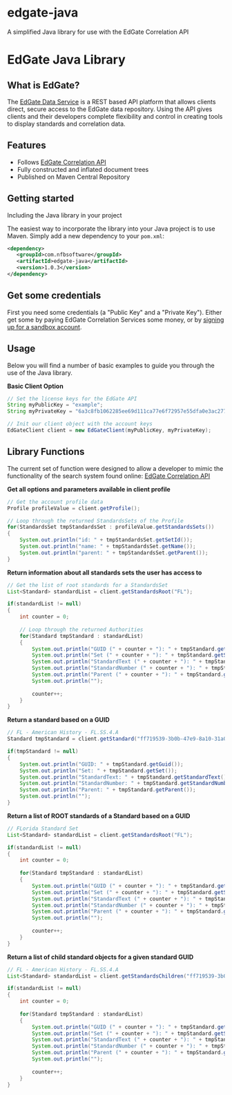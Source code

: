 # edgate-java
A simplified Java library for use with the EdGate Correlation API

# EdGate Java Library

## What is EdGate?

The [EdGate Data Service](http://correlation.edgate.com/api/docs) is a REST based API platform that allows clients direct, secure access to the EdGate data repository. Using the API gives clients and their developers complete flexibility and control in creating tools to display standards and correlation data.

Features
--------

  * Follows [EdGate Correlation API](http://correlation.edgate.com/api/docs)
  * Fully constructed and inflated document trees
  * Published on Maven Central Repository

Getting started
---------------
Including the Java library in your project

The easiest way to incorporate the library into your Java project is to use Maven. Simply add a new dependency to your `pom.xml`:

```xml
<dependency>
   <groupId>com.nfbsoftware</groupId>
   <artifactId>edgate-java</artifactId>
   <version>1.0.3</version>
</dependency>
```

Get some credentials
-----

First you need some credentials (a "Public Key" and a "Private Key").  Either get some by paying EdGate Correlation Services some money, or by [signing up for a sandbox account](http://correlation.edgate.com/products_services/samples.html).


Usage
-----
Below you will find a number of basic examples to guide you through the use of the Java library.

**Basic Client Option**

```java
// Set the license keys for the EdGate API
String myPublicKey = "example";
String myPrivateKey = "6a3c8fb1062285ee69d111ca77e6f72957e55dfa0e3ac277a5a5ef82c7ba6208";

// Init our client object with the account keys
EdGateClient client = new EdGateClient(myPublicKey, myPrivateKey);
```

Library Functions
-----
The current set of function were designed to allow a developer to mimic the functionality of the search system found online: [EdGate Correlation API](http://api.edgate.com/navigate/)

**Get all options and parameters available in client profile**

```java	
// Get the account profile data
Profile profileValue = client.getProfile();

// Loop through the returned StandardsSets of the Profile
for(StandardsSet tmpStandardsSet : profileValue.getStandardsSets())
{
	System.out.println("id: " + tmpStandardsSet.getSetId());
	System.out.println("name: " + tmpStandardsSet.getName());
	System.out.println("parent: " + tmpStandardsSet.getParent());
}
```

**Return information about all standards sets the user has access to**

```java	
// Get the list of root standards for a StandardsSet
List<Standard> standardList = client.getStandardsRoot("FL");

if(standardList != null)
{
	int counter = 0;
	
	// Loop through the returned Authorities
	for(Standard tmpStandard : standardList)
	{
		System.out.println("GUID (" + counter + "): " + tmpStandard.getGuid());
		System.out.println("Set (" + counter + "): " + tmpStandard.getSet());
		System.out.println("StandardText (" + counter + "): " + tmpStandard.getStandardText());
		System.out.println("StandardNumber (" + counter + "): " + tmpStandard.getStandardNumber());
		System.out.println("Parent (" + counter + "): " + tmpStandard.getParent());
		System.out.println("");
		
		counter++;
	}
}
```

**Return a standard based on a GUID**

```java	
// FL - American History - FL.SS.4.A
Standard tmpStandard = client.getStandard("ff719539-3b0b-47e9-8a10-31a03cb066f1");

if(tmpStandard != null)
{
	System.out.println("GUID: " + tmpStandard.getGuid());
	System.out.println("Set: " + tmpStandard.getSet());
	System.out.println("StandardText: " + tmpStandard.getStandardText());
	System.out.println("StandardNumber: " + tmpStandard.getStandardNumber());
	System.out.println("Parent: " + tmpStandard.getParent());
	System.out.println("");
}
```

**Return a list of ROOT standards of a Standard based on a GUID**

```java	
// FLorida Standard Set
List<Standard> standardList = client.getStandardsRoot("FL");

if(standardList != null)
{
	int counter = 0;
	
	for(Standard tmpStandard : standardList)
	{
		System.out.println("GUID (" + counter + "): " + tmpStandard.getGuid());
		System.out.println("Set (" + counter + "): " + tmpStandard.getSet());
		System.out.println("StandardText (" + counter + "): " + tmpStandard.getStandardText());
		System.out.println("StandardNumber (" + counter + "): " + tmpStandard.getStandardNumber());
		System.out.println("Parent (" + counter + "): " + tmpStandard.getParent());
		System.out.println("");
		
		counter++;
	}
}
```

**Return a list of child standard objects for a given standard GUID**

```java	
// FL - American History - FL.SS.4.A
List<Standard> standardList = client.getStandardsChildren("ff719539-3b0b-47e9-8a10-31a03cb066f1");

if(standardList != null)
{
	int counter = 0;
	
	for(Standard tmpStandard : standardList)
	{
		System.out.println("GUID (" + counter + "): " + tmpStandard.getGuid());
		System.out.println("Set (" + counter + "): " + tmpStandard.getSet());
		System.out.println("StandardText (" + counter + "): " + tmpStandard.getStandardText());
		System.out.println("StandardNumber (" + counter + "): " + tmpStandard.getStandardNumber());
		System.out.println("Parent (" + counter + "): " + tmpStandard.getParent());
		System.out.println("");
		
		counter++;
	}
}
```